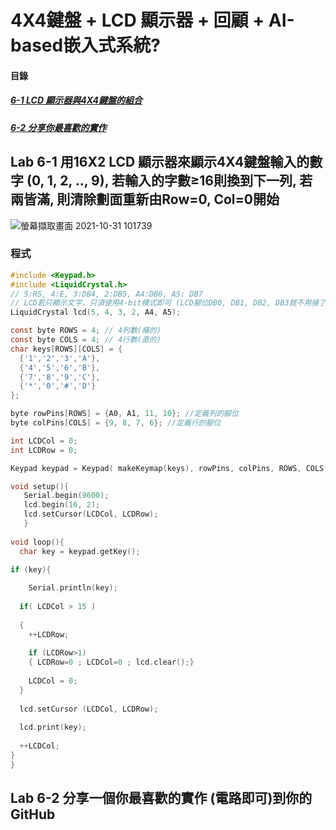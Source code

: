 # 4X4鍵盤 + LCD 顯示器 + 回顧 + AI-based嵌入式系統?

#### 目錄
<a name="000"/>

##### [6-1 LCD 顯示器與4X4鍵盤的組合](#001)
##### [6-2 分享你最喜歡的實作](#002)

<a name="001"/>

## Lab 6-1 用16X2 LCD 顯示器來顯示4X4鍵盤輸入的數字 (0, 1, 2, .., 9), 若輸入的字數≥16則換到下一列, 若兩皆滿, 則清除劃面重新由Row=0, Col=0開始

![螢幕擷取畫面 2021-10-31 101739](https://user-images.githubusercontent.com/89327102/139564074-45985d0c-8a9d-4b82-b664-55550b2812df.jpg)

### 程式
````c
#include <Keypad.h>
#include <LiquidCrystal.h>
// 5:RS, 4:E, 3:DB4, 2:DB5, A4:DB6, A5: DB7
// LCD若只顯示文字，只須使用4-bit模式即可 (LCD腳位DB0, DB1, DB2, DB3就不用接了。)
LiquidCrystal lcd(5, 4, 3, 2, A4, A5);

const byte ROWS = 4; // 4列數(橫的)
const byte COLS = 4; // 4行數(直的)
char keys[ROWS][COLS] = {
  {'1','2','3','A'},
  {'4','5','6','B'},
  {'7','8','9','C'},
  {'*','0','#','D'}
};

byte rowPins[ROWS] = {A0, A1, 11, 10}; //定義列的腳位
byte colPins[COLS] = {9, 8, 7, 6}; //定義行的腳位

int LCDCol = 0;
int LCDRow = 0;

Keypad keypad = Keypad( makeKeymap(keys), rowPins, colPins, ROWS, COLS );

void setup(){
   Serial.begin(9600);
   lcd.begin(16, 2);
   lcd.setCursor(LCDCol, LCDRow);
   }
  
void loop(){
  char key = keypad.getKey(); 

if (key){
    
    Serial.println(key);
  
  if( LCDCol > 15 )
   
  {
    ++LCDRow;
    
    if (LCDRow>1)
    { LCDRow=0 ; LCDCol=0 ; lcd.clear();}
    
    LCDCol = 0;
  }
  
  lcd.setCursor (LCDCol, LCDRow);
  
  lcd.print(key);
  
  ++LCDCol;
}
}
````

<a name="002"/>

## Lab 6-2 分享一個你最喜歡的實作 (電路即可)到你的GitHub
